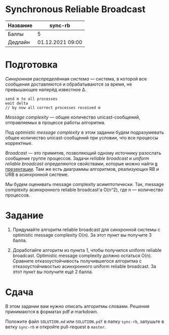 Synchronous Reliable Broadcast
====================

| Название | sync-rb          |
| -------- | ---------------- |
| Баллы    | 5                |
| Дедлайн  | 01.12.2021 09:00 |


# Подготовка

*Синхронная* распределённая *система* &mdash; система, в которой все сообщения доставляются и обрабатываются за время, не превышающее наперёд известное Δ.

```pseudocode
send m to all processes
wait delta
// by now all correct processes received m
```



*Message complexity* &mdash; общее количество unicast-сообщений, отправляемых в процессе работы алгоритма.

Под *optimistic message complexity* в этом задании будем подразумевать общее количество unicast-сообщений при условии, что все процессы корректные.

*Broadcast* &mdash; это примитив, позволяющий одному источнику разослать сообщение группе процессов. Задачи *reliable broadcast* и *uniform reliable broadcast* определяются свойствами, которые можно найти [в презентации](https://docs.google.com/presentation/d/1BH87IFXdjmZZqr0oqFAH3vbcsoCmiZ_QZjNi8DSZsrA/edit?usp=sharing). Там же есть диаграммы алгоритмов, реализующих RB и URB в асинхронной системе.

Мы будем оценивать message complexity асимптотически. Так, message complexity асинхронного reliable broadcast'а O(n^2), где n &mdash; количество процессов.

# Задание

1. Придумайте алгоритм reliable broadcast для синхронной системы с optimistic message complexity O(n).
   За этот пункт вы получите 3 балла.

2. Доработайте алгоритм из пункта 1, чтобы получился uniform reliable broadcast. Optimistic message complexity должно остаться O(n). Сравните отказоустойчивость получившегося алгоритма с отказоустойчивостью асинхронного uniform reliable broadcast.
   За этот пункт вы получите ещё 2 балла.

# Сдача

В этом задании вам нужно описать алгоритмы словами. Решения принимаются в форматах pdf и markdown.

Положите файл `SOLUTION.md` или `SOLUTION.pdf` в папку `sync-rb`, запушьте в ветку `sync-rb` и откройте pull-request в `master`.